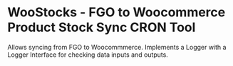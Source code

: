 # WooStocks - FGO to Woocommerce Product Stock Sync CRON Tool
Allows syncing from FGO to Woocommmerce. Implements a Logger with a Logger Interface 
for checking data inputs and outputs. 
